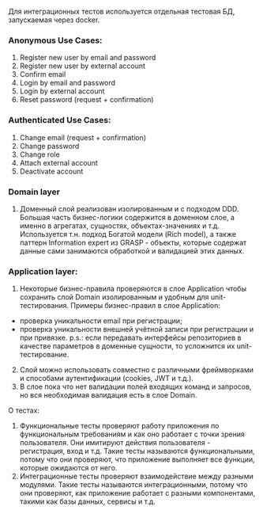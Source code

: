 
Для интеграционных тестов используется отдельная тестовая БД, запускаемая через docker.

### Anonymous Use Cases:
1) Register new user by email and password
2) Register new user by external account
3) Confirm email
4) Login by email and password
5) Login by external account
6) Reset password (request + confirmation)

### Authenticated Use Cases:
1) Change email (request + confirmation)
2) Change password
3) Change role
4) Attach external account
5) Deactivate account

### Domain layer
1) Доменный слой реализован изолированным и с подходом DDD. Большая часть бизнес-логики содержится в доменном слое, 
а именно в агрегатах, сущностях, объектах-значениях и т.д. Используется т.н. подход Богатой модели (Rich model), 
а также паттерн Information expert из GRASP - объекты, которые содержат данные сами занимаются обработкой и валидацией этих данных.

### Application layer:
1) Некоторые бизнес-правила проверяются в слое Application чтобы сохранить слой Domain изолированным и удобным для unit-тестирования.
Примеры бизнес-правил в слое Application:
- проверка уникальности email при регистрации;
- проверка уникальности внешней учётной записи при регистрации и при привязке.
p.s.: если передавать интерфейсы репозиториев в качестве параметров в доменные сущности, то усложнится их unit-тестирование.
2) Слой можно использовать совместно с различными фреймворками и способами аутентификации (cookies, JWT и т.д.).
3) В слое пока что нет валидации полей входящих команд и запросов, но вся необходимая валидация есть в слое Domain.


О тестах:
1) Функциональные тесты проверяют работу приложения по функциональным требованиям и как оно работает с точки зрения пользователя.
Они имитируют действия пользователя - регистрация, вход и т.д.
Такие тесты называются функциональными, потому что они проверяют, что приложение выполняет все функции, которые ожидаются от него.
2) Интеграционные тесты проверяют взаимодействие между разными модулями. Такие тесты называются интеграционными, 
потому что они проверяют, как приложение работает с разными компонентами, такими как базы данных, сервисы и т.д.